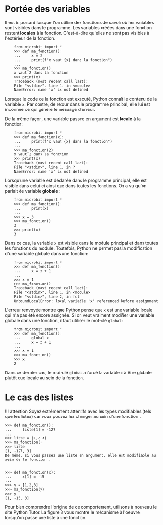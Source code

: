 # Portée des variables
Il est important lorsque l'on utilise des fonctions de savoir où les variables sont visibles dans le programme. Les variables créées dans une fonction restent **locales** à la fonction. C'est-à-dire qu'elles ne sont pas visibles à l'extérieur de la fonction.

```{.python .extra-class #id linenums="1"}
    from microbit import *
    >>> def ma_fonction():
    ...     x = 2
    ...     print(f"x vaut {x} dans la fonction")
    ...
    >>> ma_fonction()
    x vaut 2 dans la fonction
    >>> print(x)
    Traceback (most recent call last):
    File "<stdin>", line 1, in <module>
    NameError: name 'x' is not defined
```

Lorsque le code de la fonction est exécuté, Python connaît le contenu de la variable `x`. Par contre, de retour dans le programme principal, elle lui est inconnue ce qui génère le message d'erreur.

De la même façon, une variable passée en argument est **locale** à la fonction:

```{.python .extra-class #id linenums="1"}
    from microbit import *
    >>> def ma_fonction(x):
    ...     print(f"x vaut {x} dans la fonction")
    ...
    >>> ma_fonction(2)
    x vaut 2 dans la fonction
    >>> print(x)
    Traceback (most recent call last):
    File "<stdin>", line 1, in ?
    NameError: name 'x' is not defined
```

Lorsqu'une variable est déclarée dans le programme principal, elle est visible dans celui-ci ainsi que dans toutes les fonctions. On a vu qu'on parlait de variable **globale** :

```{.python .extra-class #id linenums="1"}
    from microbit import *
    >>> def ma_fonction():
    ...     print(x)
    ...
    >>> x = 3
    >>> ma_fonction()
    3
    >>> print(x)
    3
```

Dans ce cas, la variable `x` est visible dans le module principal et dans toutes les fonctions du module. Toutefois, Python ne permet pas la modification d'une variable globale dans une fonction:

```{.python .extra-class #id linenums="1"}
    from microbit import *
    >>> def ma_fonction():
    ...     x = x + 1
    ...
    >>> x = 1
    >>> ma_fonction()
    Traceback (most recent call last):
    File "<stdin>", line 1, in <module>
    File "<stdin>", line 2, in fct
    UnboundLocalError: local variable 'x' referenced before assignment
```
L'erreur renvoyée montre que Python pense que `x` est une variable locale qui n'a pas été encore assignée. Si on veut vraiment modifier une variable globale dans une fonction, il faut utiliser le mot-clé `global` :

```{.python .extra-class #id linenums="1"}
    from microbit import *
    >>> def ma_fonction():
    ...     global x
    ...     x = x + 1
    ...
    >>> x = 1
    >>> ma_fonction()
    >>> x
    2
``` 
Dans ce dernier cas, le mot-clé `global` a forcé la variable `x` à être globale plutôt que locale au sein de la fonction.


# Le cas des listes
!!! attention
    Soyez extrêmement attentifs avec les types modifiables (tels que les listes) car vous pouvez les changer au sein d'une fonction :


    >>> def ma_fonction():
    ...     liste[1] = -127
    ...
    >>> liste = [1,2,3]
    >>> ma_fonction()
    >>> liste
    [1, -127, 3]
    De même, si vous passez une liste en argument, elle est modifiable au sein de la fonction :


    >>> def ma_fonction(x):
    ...     x[1] = -15
    ...
    >>> y = [1,2,3]
    >>> ma_fonction(y)
    >>> y
    [1, -15, 3]

Pour bien comprendre l'origine de ce comportement, utilisons à nouveau le site Python Tutor. La figure 3 vous montre le mécanisme à l'oeuvre lorsqu'on passe une liste à une fonction.